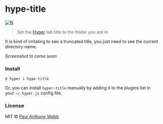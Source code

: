# hype-title

[![N](https://img.shields.io/badge/%F0%9F%91%8D%F0%9F%8F%BE-NetOperatorWibby/hype--title-07d0eb.svg?style=flat-square)](https://git.inc.sh/NetOperatorWibby/hype-title)

> Set the [Hyper](https://hyper.is) tab title to the folder you are in

It is kind of irritating to see a truncated title, you just need to see the current directory name.

_Screenshot to come soon_



### Install

```
$ hyper i hype-title
```

Or, you can install `hyper-title` manually by adding it to the plugins list in your `~/.hyper.js` config file.



### License

MIT © [Paul Anthony Webb](https://pw-software.com)
